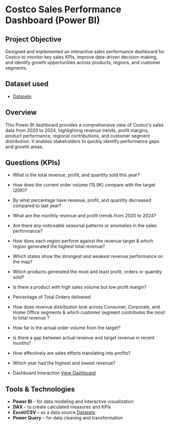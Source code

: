 # Costco Sales Performance Dashboard (Power BI)

##  Project Objective
Designed and implemented an interactive sales performance dashboard for Costco to monitor key sales KPIs, improve data-driven decision-making, and identify growth opportunities across products, regions, and customer segments.
## **Dataset used**
- <a href="https://github.com/Sifat-1/Costco_Sales_Data_Analysis_Power_BI_Dashboard/tree/main/Costco_datasets">Datasets</a>
##  Overview
This Power BI dashboard provides a comprehensive view of Costco's sales data from 2020 to 2024, highlighting revenue trends, profit margins, product performance, regional contributions, and customer segment distribution. It enables stakeholders to quickly identify performance gaps and growth areas.
## **Questions (KPIs)**

- What is the total revenue, profit, and quantity sold this year?
- How does the current order volume (15.9K) compare with the target (20K)?
- By what percentage have revenue, profit, and quantity decreased compared to last year?
- What are the monthly revenue and profit trends from 2020 to 2024?
- Are there any noticeable seasonal patterns or anomalies in the sales performance?
- How does each region perform against the revenue target & which region generated the highest total revenue?
- Which states show the strongest and weakest revenue performance on the map?
- Which products generated the most and least profit, orders or quantity sold?
- Is there a product with high sales volume but low profit margin?
- Percentage of Total Orders delivered
- How does revenue distribution look across Consumer, Corporate, and Home Office segments & which customer segment contributes the most to total revenue ?
- How far is the actual order volume from the target?
- Is there a gap between actual revenue and target revenue in recent months?
- How effectively are sales efforts translating into profits?
- Which year had the highest and lowest revenue?
  
- Dashboard Interaction <a href="https://github.com/Sifat-1/Costco_Sales_Data_Analysis_Power_BI_Dashboard/tree/main/Dashboard_interactive_images">View Dashboard</a>
## Tools & Technologies
- **Power BI** – for data modeling and interactive visualization  
- **DAX** – to create calculated measures and KPIs  
- **Excel/CSV** – as a data source   <a href="https://github.com/Sifat-1/Costco_Sales_Data_Analysis_Power_BI_Dashboard/tree/main/Costco_datasets">Datasets</a>
- **Power Query** – for data cleaning and transformation


